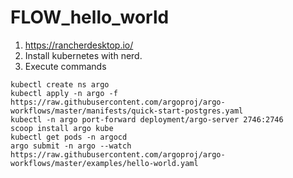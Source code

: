 # FLOW_hello_world

1. https://rancherdesktop.io/
1. Install kubernetes with nerd.
1. Execute commands

```
kubectl create ns argo
kubectl apply -n argo -f https://raw.githubusercontent.com/argoproj/argo-workflows/master/manifests/quick-start-postgres.yaml
kubectl -n argo port-forward deployment/argo-server 2746:2746
scoop install argo kube
kubectl get pods -n argocd
argo submit -n argo --watch https://raw.githubusercontent.com/argoproj/argo-workflows/master/examples/hello-world.yaml
```
